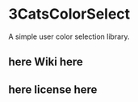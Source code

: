 # 3CatsColorSelect

A simple user color selection library.

## here Wiki here

## here license here

